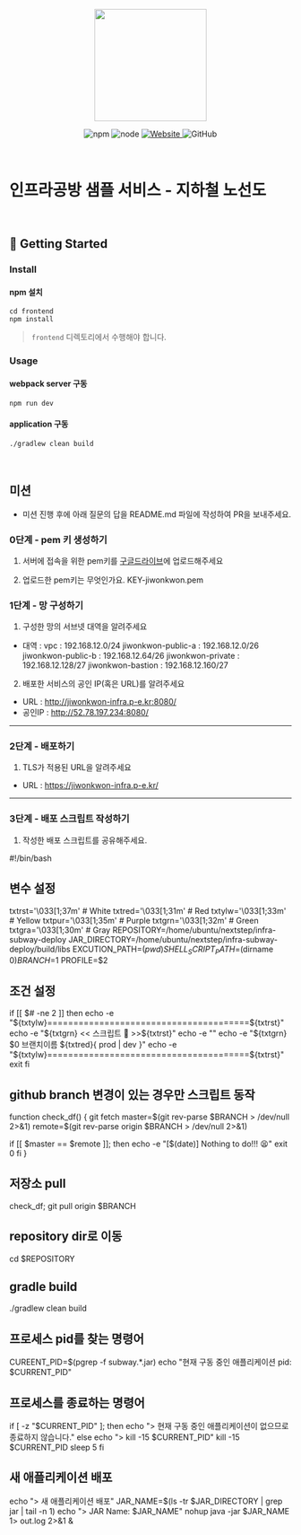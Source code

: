 <p align="center">
    <img width="200px;" src="https://raw.githubusercontent.com/woowacourse/atdd-subway-admin-frontend/master/images/main_logo.png"/>
</p>
<p align="center">
  <img alt="npm" src="https://img.shields.io/badge/npm-%3E%3D%205.5.0-blue">
  <img alt="node" src="https://img.shields.io/badge/node-%3E%3D%209.3.0-blue">
  <a href="https://edu.nextstep.camp/c/R89PYi5H" alt="nextstep atdd">
    <img alt="Website" src="https://img.shields.io/website?url=https%3A%2F%2Fedu.nextstep.camp%2Fc%2FR89PYi5H">
  </a>
  <img alt="GitHub" src="https://img.shields.io/github/license/next-step/atdd-subway-service">
</p>

<br>

# 인프라공방 샘플 서비스 - 지하철 노선도

<br>

## 🚀 Getting Started

### Install
#### npm 설치
```
cd frontend
npm install
```
> `frontend` 디렉토리에서 수행해야 합니다.

### Usage
#### webpack server 구동
```
npm run dev
```
#### application 구동
```
./gradlew clean build
```
<br>

## 미션

* 미션 진행 후에 아래 질문의 답을 README.md 파일에 작성하여 PR을 보내주세요.

### 0단계 - pem 키 생성하기

1. 서버에 접속을 위한 pem키를 [구글드라이브](https://drive.google.com/drive/folders/1dZiCUwNeH1LMglp8dyTqqsL1b2yBnzd1?usp=sharing)에 업로드해주세요

2. 업로드한 pem키는 무엇인가요.
KEY-jiwonkwon.pem

### 1단계 - 망 구성하기
1. 구성한 망의 서브넷 대역을 알려주세요
- 대역 : 
vpc : 192.168.12.0/24
jiwonkwon-public-a : 192.168.12.0/26
jiwonkwon-public-b : 192.168.12.64/26
jiwonkwon-private : 192.168.12.128/27
jiwonkwon-bastion : 192.168.12.160/27


2. 배포한 서비스의 공인 IP(혹은 URL)를 알려주세요

- URL : http://jiwonkwon-infra.p-e.kr:8080/
- 공인IP : http://52.78.197.234:8080/



---

### 2단계 - 배포하기
1. TLS가 적용된 URL을 알려주세요

- URL : https://jiwonkwon-infra.p-e.kr/

---

### 3단계 - 배포 스크립트 작성하기

1. 작성한 배포 스크립트를 공유해주세요.

#!/bin/bash

## 변수 설정

txtrst='\033[1;37m' # White
txtred='\033[1;31m' # Red
txtylw='\033[1;33m' # Yellow
txtpur='\033[1;35m' # Purple
txtgrn='\033[1;32m' # Green
txtgra='\033[1;30m' # Gray
REPOSITORY=/home/ubuntu/nextstep/infra-subway-deploy
JAR_DIRECTORY=/home/ubuntu/nextstep/infra-subway-deploy/build/libs
EXCUTION_PATH=$(pwd)
SHELL_SCRIPT_PATH=$(dirname $0)
BRANCH=$1
PROFILE=$2


## 조건 설정
if [[ $# -ne 2 ]]
then
	echo -e "${txtylw}=======================================${txtrst}"
	echo -e "${txtgrn}  << 스크립트 🧐 >>${txtrst}"
	echo -e ""
    	echo -e "${txtgrn} $0 브랜치이름 ${txtred}{ prod | dev }"
	echo -e "${txtylw}=======================================${txtrst}"
	exit
fi

## github branch 변경이 있는 경우만 스크립트 동작
function check_df() {
  git fetch
  master=$(git rev-parse $BRANCH > /dev/null 2>&1)
  remote=$(git rev-parse origin $BRANCH > /dev/null 2>&1)

  if [[ $master == $remote ]]; then
    echo -e "[$(date)] Nothing to do!!! 😫"
    exit 0
  fi
}

## 저장소 pull
check_df;
git pull origin $BRANCH

## repository dir로 이동
cd $REPOSITORY

## gradle build
./gradlew clean build

## 프로세스 pid를 찾는 명령어
CUREENT_PID=$(pgrep -f subway.*.jar)
echo "현재 구동 중인 애플리케이션 pid: $CURRENT_PID"


## 프로세스를 종료하는 명령어
if [ -z "$CURRENT_PID" ]; then
    echo "> 현재 구동 중인 애플리케이션이 없으므로 종료하지 않습니다."
else
    echo "> kill -15 $CURRENT_PID"
    kill -15 $CURRENT_PID
    sleep 5
fi

## 새 애플리케이션 배포
echo "> 새 애플리케이션 배포"
JAR_NAME=$(ls -tr $JAR_DIRECTORY | grep jar | tail -n 1)
echo "> JAR Name: $JAR_NAME"
nohup java -jar $JAR_NAME 1> out.log 2>&1 &
